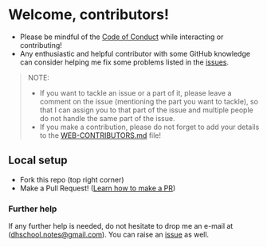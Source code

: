 # Welcome, contributors! 

- Please be mindful of the [Code of Conduct](CODE_OF_CONDUCT.md) while interacting or contributing!
- Any enthusiastic and helpful contributor with some GitHub knowledge can consider helping me fix some problems listed in the [issues](https://github.com/dhsnotes/dhs-notes/issues).
> NOTE:
> - If you want to tackle an issue or a part of it, please leave a comment on the issue (mentioning the part you want to tackle), so that I can assign you to that part of the issue and multiple people do not handle the same part of the issue.
> - If you make a contribution, please do not forget to add your details to the [WEB-CONTRIBUTORS.md](WEB-CONTRIBUTORS.md) file!

## Local setup

- Fork this repo (top right corner)
- Make a Pull Request! ([Learn how to make a PR](https://github.com/firstcontributions/first-contributions))


### Further help

If any further help is needed, do not hesitate to drop me an e-mail at (dhschool.notes@gmail.com). You can raise an [issue](https://github.com/weiyi-m/dhs-notes/issues) as well.
